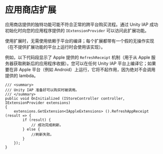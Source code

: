 应用商店扩展
================

应用商店提供的独特功能可能不符合正常的跨平台购买流程。通过 Unity IAP 成功初始化时向您的应用程序提供的 ``IExtensionProvider`` 可以访问此扩展功能。

使用扩展时，无需使用依赖于平台的编译；每个扩展都带有一个假的无操作实现（在不提供扩展功能的平台上运行时会使用该实现）。

例如，以下代码段显示了 Apple 提供的 ``RefreshReceipt`` 机制（用于从 Apple 服务器获取刷新后的应用程序收据）。您可以在任何 Unity IAP 平台上编译它；如果要在非 Apple 平台（例如 Android）上运行，它将不起作用，因为绝对不会调用提供的 lambda。

````
/// <summary>
/// Unity IAP 准备好可以购买时被调用。
/// </summary>
public void OnInitialized (IStoreController controller, IExtensionProvider extensions)
{
    extensions.GetExtension<IAppleExtensions> ().RefreshAppReceipt (result => {
        if (result) {
            // 成功完成刷新。
        } else {
            //刷新失败。
        }
    });
}
````
